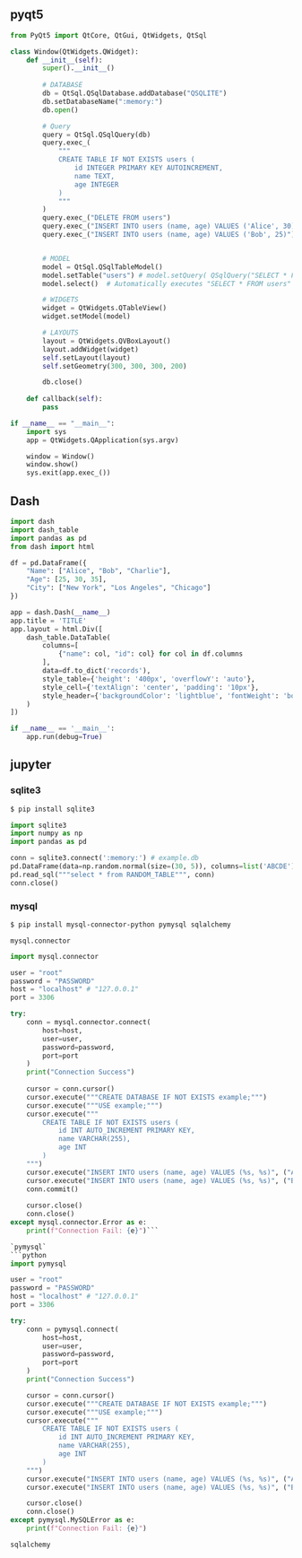 ## pyqt5
```python
from PyQt5 import QtCore, QtGui, QtWidgets, QtSql

class Window(QtWidgets.QWidget):
    def __init__(self):
        super().__init__()
        
        # DATABASE
        db = QtSql.QSqlDatabase.addDatabase("QSQLITE")
        db.setDatabaseName(":memory:")
        db.open()

        # Query
        query = QtSql.QSqlQuery(db)
        query.exec_(
            """
            CREATE TABLE IF NOT EXISTS users (
                id INTEGER PRIMARY KEY AUTOINCREMENT,
                name TEXT,
                age INTEGER
            )
            """
        )
        query.exec_("DELETE FROM users")
        query.exec_("INSERT INTO users (name, age) VALUES ('Alice', 30)")
        query.exec_("INSERT INTO users (name, age) VALUES ('Bob', 25)")


        # MODEL
        model = QtSql.QSqlTableModel()
        model.setTable("users") # model.setQuery( QSqlQuery("SELECT * FROM users") )
        model.select()  # Automatically executes "SELECT * FROM users"

        # WIDGETS
        widget = QtWidgets.QTableView()
        widget.setModel(model)

        # LAYOUTS
        layout = QtWidgets.QVBoxLayout()
        layout.addWidget(widget)
        self.setLayout(layout)
        self.setGeometry(300, 300, 300, 200)

        db.close()
    
    def callback(self):
        pass

if __name__ == "__main__":
    import sys
    app = QtWidgets.QApplication(sys.argv)

    window = Window()
    window.show()
    sys.exit(app.exec_())
```

## Dash
```python
import dash
import dash_table
import pandas as pd
from dash import html

df = pd.DataFrame({
    "Name": ["Alice", "Bob", "Charlie"],
    "Age": [25, 30, 35],
    "City": ["New York", "Los Angeles", "Chicago"]
})

app = dash.Dash(__name__)
app.title = 'TITLE'
app.layout = html.Div([
    dash_table.DataTable(
        columns=[
            {"name": col, "id": col} for col in df.columns
        ],
        data=df.to_dict('records'),
        style_table={'height': '400px', 'overflowY': 'auto'},
        style_cell={'textAlign': 'center', 'padding': '10px'},
        style_header={'backgroundColor': 'lightblue', 'fontWeight': 'bold'},
    )
])

if __name__ == '__main__':
    app.run(debug=True)
```

## jupyter
### sqlite3
```bash
$ pip install sqlite3
```
```python
import sqlite3
import numpy as np
import pandas as pd

conn = sqlite3.connect(':memory:') # example.db
pd.DataFrame(data=np.random.normal(size=(30, 5)), columns=list('ABCDE')).to_sql('RANDOM_TABLE', conn, index=False)
pd.read_sql("""select * from RANDOM_TABLE""", conn)
conn.close()
```

### mysql
```bash
$ pip install mysql-connector-python pymysql sqlalchemy
```

`mysql.connector`
```python
import mysql.connector

user = "root"        
password = "PASSWORD"  
host = "localhost" # "127.0.0.1"
port = 3306          

try:
    conn = mysql.connector.connect(
        host=host,
        user=user,
        password=password,
        port=port
    )
    print("Connection Success")
    
    cursor = conn.cursor()
    cursor.execute("""CREATE DATABASE IF NOT EXISTS example;""")
    cursor.execute("""USE example;""")
    cursor.execute("""
        CREATE TABLE IF NOT EXISTS users (
            id INT AUTO_INCREMENT PRIMARY KEY,
            name VARCHAR(255),
            age INT
        )
    """)
    cursor.execute("INSERT INTO users (name, age) VALUES (%s, %s)", ("Alice", 25))
    cursor.execute("INSERT INTO users (name, age) VALUES (%s, %s)", ("Bob", 30))
    conn.commit()
    
    cursor.close()
    conn.close()
except mysql.connector.Error as e:
    print(f"Connection Fail: {e}")```

`pymysql`
```python
import pymysql

user = "root"        
password = "PASSWORD"  
host = "localhost" # "127.0.0.1"
port = 3306          

try:
    conn = pymysql.connect(
        host=host,
        user=user,
        password=password,
        port=port
    )
    print("Connection Success")

    cursor = conn.cursor()
    cursor.execute("""CREATE DATABASE IF NOT EXISTS example;""")
    cursor.execute("""USE example;""")
    cursor.execute("""
        CREATE TABLE IF NOT EXISTS users (
            id INT AUTO_INCREMENT PRIMARY KEY,
            name VARCHAR(255),
            age INT
        )
    """)
    cursor.execute("INSERT INTO users (name, age) VALUES (%s, %s)", ("Alice", 25))
    cursor.execute("INSERT INTO users (name, age) VALUES (%s, %s)", ("Bob", 30))

    cursor.close()
    conn.close()
except pymysql.MySQLError as e:
    print(f"Connection Fail: {e}")
```


`sqlalchemy`
```python
```
